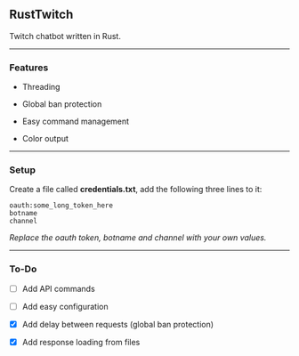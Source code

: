 ## RustTwitch

Twitch chatbot written in Rust.

---

### Features

- Threading

- Global ban protection

- Easy command management

- Color output

---

### Setup

Create a file called **credentials.txt**, add the following three lines to it:

```
oauth:some_long_token_here
botname
channel
```

*Replace the oauth token, botname and channel with your own values.*

---

### To-Do

- [ ] Add API commands

- [ ] Add easy configuration

- [x] Add delay between requests (global ban protection)

- [x] Add response loading from files
